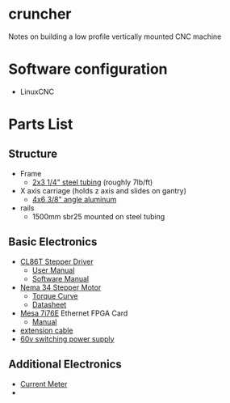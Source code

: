 # cruncher
Notes on building a low profile vertically mounted CNC machine



# Software configuration
* LinuxCNC

# Parts List

## Structure
* Frame
  * [2x3 1/4" steel tubing](https://www.bushwickmetals.com/how-strong-is-square-tubing-and-when-should-you-use-it/) (roughly 7lb/ft)
* X axis carriage (holds z axis and slides on gantry)
  * [4x6 3/8" angle aluminum](https://www.metalsdepot.com/aluminum-products/aluminum-angle-6061)
* rails
  * 1500mm sbr25 mounted on steel tubing
  
## Basic Electronics
* [CL86T Stepper Driver](https://www.omc-stepperonline.com/closed-loop-stepper-driver-0~82a-24~80vdc-for-nema-34-stepper-motor-cl86t.html)
  * [User Manual](https://www.omc-stepperonline.com/download/CL86T.pdf)
  * [Software Manual](https://www.omc-stepperonline.com/download/software_manual_for_CL86T_CLA86T.pdf)
* [Nema 34 Stepper Motor](https://www.omc-stepperonline.com/s-series-nema-34-closed-loop-stepper-motor-12-0-nm-1699-68oz-in-encoder-1000ppr-4000cpr.html)
  * [Torque Curve](https://www.omc-stepperonline.com/download/34HS59-6004D-E1000_Torque_Curve.pdf)
  * [Datasheet](https://www.omc-stepperonline.com/download/34HS59-6004D-E1000.pdf)
* [Mesa 7i76E](http://store.mesanet.com/index.php?route=product/product&product_id=290) Ethernet FPGA Card
  * [Manual](http://www.mesanet.com/pdf/parallel/7i76eman.pdf)
 * [extension cable](https://www.omc-stepperonline.com/cable-kit-1-7-m-67-long-motor-extension-cable-and-1-7-m-67-long-encoder-extension-cable-for-nema-34-closed-loop-stepper-motors-just-for-aviation-plug-model-motor.html)
 * [60v switching power supply](https://www.omc-stepperonline.com/)
 ## Additional Electronics
* [Current Meter](https://aimdynamics.com/product/AIMH021-025A-420T/)
* 